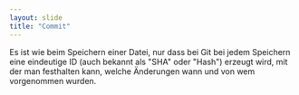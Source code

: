 ```yaml
---
layout: slide
title: "Commit"
---
```

Es ist wie beim Speichern einer Datei, nur dass bei Git bei jedem Speichern eine eindeutige ID (auch bekannt als "SHA" oder "Hash") erzeugt wird, mit der man festhalten kann, welche Änderungen wann und von wem vorgenommen wurden.
